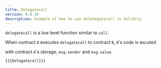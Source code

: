 ```yaml
---
title: Delegatecall
version: 0.8.10
description: Example of how to use deletegatecall in Solidity
---
```


`delegatecall` is a low level function similar to `call`.

When contract `A` executes `delegatecall` to contract `B`, `B`'s code is excuted

with contract `A`'s storage, `msg.sender` and `msg.value`.

```solidity
{{{Delegatecall}}}
```

